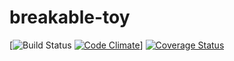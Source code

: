 # breakable-toy



[![Build Status](https://codeship.com/projects/uohP7J8ymifHdkZ1BhMeEDLlkiE2gOhVv/status?branch=master)
[![Code Climate](https://codeclimate.com/github/jsc215/breakable-toy/badges/gpa.svg)](https://codeclimate.com/github/jsc215/breakable-toy)]
[![Coverage Status](https://coveralls.io/repos/github/jsc215/breakable-toy/badge.svg?branch=master)](https://coveralls.io/github/jsc215/breakable-toy?branch=master)
